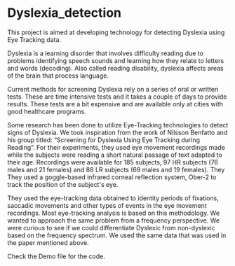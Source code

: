 # Dyslexia_detection
This project is aimed at developing technology for detecting Dyslexia using Eye Tracking data.

Dyslexia is a learning disorder that involves difficulty reading due to problems identifying speech sounds and learning how they relate to letters and words (decoding). Also called reading disability, dyslexia affects areas of the brain that process language.

Current methods for screening Dyslexia rely on a series of oral or written tests. These are time intensive tests and it takes a couple of days to provide results. These tests are a bit expensive and are available only at cities with good healthcare programs. 

Some research has been done to utilize Eye-Tracking technologies to detect signs of Dyslexia. We took inspiration from the work of Nilsson Benfatto and his group titled: “Screening for Dyslexia Using Eye Tracking during Reading”. For their experiments, they used eye movement recordings made while the subjects were reading a short natural passage of text adapted to their age. Recordings were available for 185 subjects, 97 HR subjects (76 males and 21 females) and 88 LR subjects (69 males and 19 females). They They used a goggle-based infrared corneal reflection system, Ober-2 to track the position of the subject's eye. 

They used the eye-tracking data obtained to identity periods of fixations, saccadic movements and other types of events in the eye movement recordings. Most eye-tracking analysis is based on this methodology. We wanted to approach the same problem from a frequency perspective. We were curious to see if we could differentiate Dyslexic from non-dyslexic based on the frequency spectrum. We used the same data that was used in the paper mentioned above. 

Check the Demo file for the code. 
